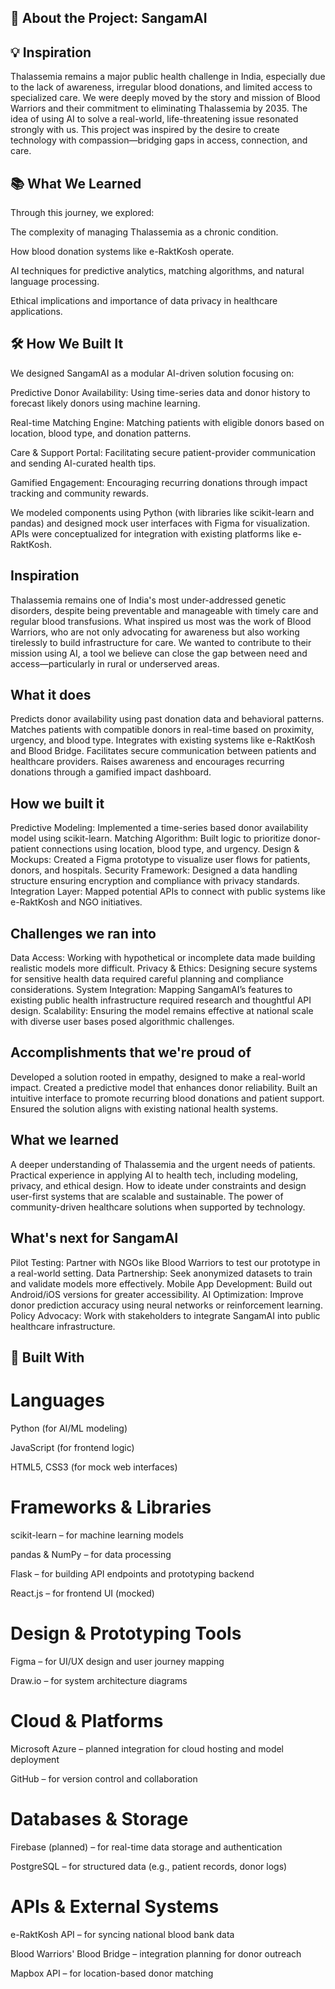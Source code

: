 ## 🌟 About the Project: SangamAI
## 💡 Inspiration
Thalassemia remains a major public health challenge in India, especially due to the lack of awareness, irregular blood donations, and limited access to specialized care. We were deeply moved by the story and mission of Blood Warriors and their commitment to eliminating Thalassemia by 2035. The idea of using AI to solve a real-world, life-threatening issue resonated strongly with us. This project was inspired by the desire to create technology with compassion—bridging gaps in access, connection, and care.

## 📚 What We Learned
Through this journey, we explored:

The complexity of managing Thalassemia as a chronic condition.

How blood donation systems like e-RaktKosh operate.

AI techniques for predictive analytics, matching algorithms, and natural language processing.

Ethical implications and importance of data privacy in healthcare applications.

## 🛠️ How We Built It
We designed SangamAI as a modular AI-driven solution focusing on:

Predictive Donor Availability: Using time-series data and donor history to forecast likely donors using machine learning.

Real-time Matching Engine: Matching patients with eligible donors based on location, blood type, and donation patterns.

Care & Support Portal: Facilitating secure patient-provider communication and sending AI-curated health tips.

Gamified Engagement: Encouraging recurring donations through impact tracking and community rewards.

We modeled components using Python (with libraries like scikit-learn and pandas) and designed mock user interfaces with Figma for visualization. APIs were conceptualized for integration with existing platforms like e-RaktKosh.



## Inspiration
Thalassemia remains one of India's most under-addressed genetic disorders, despite being preventable and manageable with timely care and regular blood transfusions. What inspired us most was the work of Blood Warriors, who are not only advocating for awareness but also working tirelessly to build infrastructure for care. We wanted to contribute to their mission using AI, a tool we believe can close the gap between need and access—particularly in rural or underserved areas.

## What it does
Predicts donor availability using past donation data and behavioral patterns.
Matches patients with compatible donors in real-time based on proximity, urgency, and blood type.
Integrates with existing systems like e-RaktKosh and Blood Bridge.
Facilitates secure communication between patients and healthcare providers.
Raises awareness and encourages recurring donations through a gamified impact dashboard.

## How we built it
Predictive Modeling: Implemented a time-series based donor availability model using scikit-learn.
Matching Algorithm: Built logic to prioritize donor-patient connections using location, blood type, and urgency.
Design & Mockups: Created a Figma prototype to visualize user flows for patients, donors, and hospitals.
Security Framework: Designed a data handling structure ensuring encryption and compliance with privacy standards.
Integration Layer: Mapped potential APIs to connect with public systems like e-RaktKosh and NGO initiatives.

## Challenges we ran into
Data Access: Working with hypothetical or incomplete data made building realistic models more difficult.
Privacy & Ethics: Designing secure systems for sensitive health data required careful planning and compliance considerations.
System Integration: Mapping SangamAI’s features to existing public health infrastructure required research and thoughtful API design.
Scalability: Ensuring the model remains effective at national scale with diverse user bases posed algorithmic challenges.

## Accomplishments that we're proud of
Developed a solution rooted in empathy, designed to make a real-world impact.
Created a predictive model that enhances donor reliability.
Built an intuitive interface to promote recurring blood donations and patient support.
Ensured the solution aligns with existing national health systems.

## What we learned
A deeper understanding of Thalassemia and the urgent needs of patients.
Practical experience in applying AI to health tech, including modeling, privacy, and ethical design.
How to ideate under constraints and design user-first systems that are scalable and sustainable.
The power of community-driven healthcare solutions when supported by technology.

## What's next for SangamAI
Pilot Testing: Partner with NGOs like Blood Warriors to test our prototype in a real-world setting.
Data Partnership: Seek anonymized datasets to train and validate models more effectively.
Mobile App Development: Build out Android/iOS versions for greater accessibility.
AI Optimization: Improve donor prediction accuracy using neural networks or reinforcement learning.
Policy Advocacy: Work with stakeholders to integrate SangamAI into public healthcare infrastructure.



## 🧰 Built With
# Languages

Python (for AI/ML modeling)

JavaScript (for frontend logic)

HTML5, CSS3 (for mock web interfaces)

# Frameworks & Libraries

scikit-learn – for machine learning models

pandas & NumPy – for data processing

Flask – for building API endpoints and prototyping backend

React.js – for frontend UI (mocked)

# Design & Prototyping Tools

Figma – for UI/UX design and user journey mapping

Draw.io – for system architecture diagrams

# Cloud & Platforms

Microsoft Azure – planned integration for cloud hosting and model deployment

GitHub – for version control and collaboration

# Databases & Storage

Firebase (planned) – for real-time data storage and authentication

PostgreSQL – for structured data (e.g., patient records, donor logs)

# APIs & External Systems

e-RaktKosh API – for syncing national blood bank data

Blood Warriors' Blood Bridge – integration planning for donor outreach

Mapbox API – for location-based donor matching

